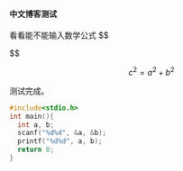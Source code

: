 #### 中文博客测试

看看能不能输入数学公式
$$

$$

$$
c^2 = a^2+b^2
$$

测试完成。

```C++
#include<stdio.h>
int main(){
  int a, b;
  scanf("%d%d", &a, &b);
  printf("%d%d", a, b);
  return 0;
}
```

